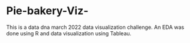 # Pie-bakery-Viz-
This is a data dna march 2022 data visualization challenge. An EDA was done using R  and data visualization using Tableau. 

